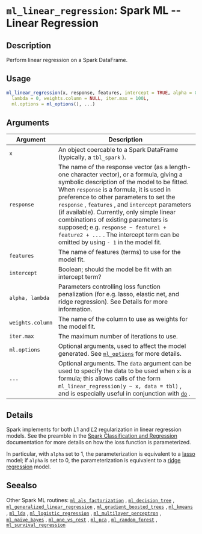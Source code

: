 # `ml_linear_regression`: Spark ML -- Linear Regression

## Description


 Perform linear regression on a Spark DataFrame.


## Usage

```r
ml_linear_regression(x, response, features, intercept = TRUE, alpha = 0,
  lambda = 0, weights.column = NULL, iter.max = 100L,
  ml.options = ml_options(), ...)
```


## Arguments

Argument      |Description
------------- |----------------
```x```     |     An object coercable to a Spark DataFrame (typically, a `tbl_spark` ).
```response```     |     The name of the response vector (as a length-one character vector), or a formula, giving a symbolic description of the model to be fitted. When `response` is a formula, it is used in preference to other parameters to set the `response` , `features` , and `intercept`  parameters (if available). Currently, only simple linear combinations of existing parameters is supposed; e.g. `response ~ feature1 + feature2 + ...` . The intercept term can be omitted by using `- 1` in the model fit.
```features```     |     The name of features (terms) to use for the model fit.
```intercept```     |     Boolean; should the model be fit with an intercept term?
```alpha, lambda```     |     Parameters controlling loss function penalization (for e.g. lasso, elastic net, and ridge regression). See Details for more information.
```weights.column```     |     The name of the column to use as weights for the model fit.
```iter.max```     |     The maximum number of iterations to use.
```ml.options```     |     Optional arguments, used to affect the model generated. See [`ml_options`](ml_options.html) for more details.
```...```     |     Optional arguments. The `data` argument can be used to specify the data to be used when `x` is a formula; this allows calls of the form `ml_linear_regression(y ~ x, data = tbl)` , and is especially useful in conjunction with [`do`](do.html) .

## Details


 Spark implements for both $L1$ and $L2$ regularization in linear
 regression models. See the preamble in the
 [Spark Classification and Regression](http://spark.apache.org/docs/latest/ml-classification-regression.html) 
 documentation for more details on how the loss function is parameterized.
 
 In particular, with `alpha` set to 1, the parameterization
 is equivalent to a [lasso](https://en.wikipedia.org/wiki/Lasso_(statistics)) 
 model; if `alpha` is set to 0, the parameterization is equivalent to
 a [ridge regression](https://en.wikipedia.org/wiki/Tikhonov_regularization) model.


## Seealso


 Other Spark ML routines: [`ml_als_factorization`](ml_als_factorization.html) ,
  [`ml_decision_tree`](ml_decision_tree.html) ,
  [`ml_generalized_linear_regression`](ml_generalized_linear_regression.html) ,
  [`ml_gradient_boosted_trees`](ml_gradient_boosted_trees.html) ,
  [`ml_kmeans`](ml_kmeans.html) , [`ml_lda`](ml_lda.html) ,
  [`ml_logistic_regression`](ml_logistic_regression.html) ,
  [`ml_multilayer_perceptron`](ml_multilayer_perceptron.html) ,
  [`ml_naive_bayes`](ml_naive_bayes.html) ,
  [`ml_one_vs_rest`](ml_one_vs_rest.html) , [`ml_pca`](ml_pca.html) ,
  [`ml_random_forest`](ml_random_forest.html) ,
  [`ml_survival_regression`](ml_survival_regression.html) 


